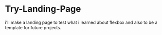 # Try-Landing-Page
i'll make a landing page to test what i learned about flexbox and also to be a template for future projects.